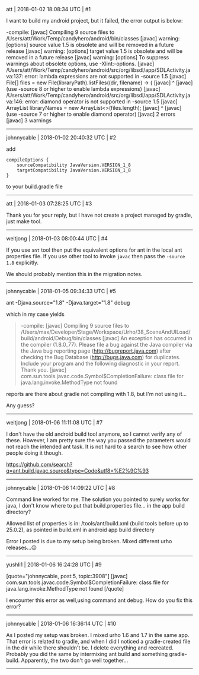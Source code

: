 att | 2018-01-02 18:08:34 UTC | #1

I want to build my android project, but it failed, the error output is below:

-compile:
    [javac] Compiling 9 source files to /Users/att/Work/Temp/candyhero/android/bin/classes
    [javac] warning: [options] source value 1.5 is obsolete and will be removed in a future release
    [javac] warning: [options] target value 1.5 is obsolete and will be removed in a future release
    [javac] warning: [options] To suppress warnings about obsolete options, use -Xlint:-options.
    [javac] /Users/att/Work/Temp/candyhero/android/src/org/libsdl/app/SDLActivity.java:137: error: lambda expressions are not supported in -source 1.5
    [javac]             File[] files = new File(libraryPath).listFiles((dir, filename) -> {
    [javac]                                                                            ^
    [javac]   (use -source 8 or higher to enable lambda expressions)
    [javac] /Users/att/Work/Temp/candyhero/android/src/org/libsdl/app/SDLActivity.java:146: error: diamond operator is not supported in -source 1.5
    [javac]                 ArrayList<String> libraryNames = new ArrayList<>(files.length);
    [javac]                                                                ^
    [javac]   (use -source 7 or higher to enable diamond operator)
    [javac] 2 errors
    [javac] 3 warnings

-------------------------

johnnycable | 2018-01-02 20:40:32 UTC | #2

add 

    compileOptions {
        sourceCompatibility JavaVersion.VERSION_1_8
        targetCompatibility JavaVersion.VERSION_1_8
    }

to your build.gradle file

-------------------------

att | 2018-01-03 07:28:25 UTC | #3

Thank you for your reply, but I have not create a project managed by gradle, just make tool.

-------------------------

weitjong | 2018-01-03 08:00:44 UTC | #4

If you use `ant` tool then put the equivalent options for ant in the local ant properties file. If you use other tool to invoke `javac` then pass the `-source 1.8` explicitly.

We should probably mention this in the migration notes.

-------------------------

johnnycable | 2018-01-05 09:34:33 UTC | #5

ant -Djava.source="1.8" -Djava.target="1.8" debug

which in my case yields

> -compile:
>     [javac] Compiling 9 source files to /Users/max/Developer/Stage/Workspace/Urho/38_SceneAndUILoad/build/android/Debug/bin/classes
>     [javac] An exception has occurred in the compiler (1.8.0_77). Please file a bug against the Java compiler via the Java bug reporting page (http://bugreport.java.com) after checking the Bug Database (http://bugs.java.com) for duplicates. Include your program and the following diagnostic in your report. Thank you.
>     [javac] com.sun.tools.javac.code.Symbol$CompletionFailure: class file for java.lang.invoke.MethodType not found

reports are there about gradle not compiling with 1.8, but I'm not using it...

Any guess?

-------------------------

weitjong | 2018-01-06 11:11:08 UTC | #7

I don't have the old android build tool anymore, so I cannot verify any of these. However, I am pretty sure the way you passed the parameters would not reach the intended ant task. It is not hard to a search to see how other people doing it though.

https://github.com/search?q=ant.build.javac.source&type=Code&utf8=%E2%9C%93

-------------------------

johnnycable | 2018-01-06 14:09:22 UTC | #8

Command line worked for me. The solution you pointed to surely works for java, I don't know where to put that build.properties file... in the app build directory?

Allowed list of properties is in: <android dir>/tools/ant/build.xml (build tools before up to 25.0.2), as pointed in build.xml in android app build directory

Error I posted is due to my setup being broken. Mixed different urho releases...:wink:

-------------------------

yushli1 | 2018-01-06 16:24:28 UTC | #9

[quote="johnnycable, post:5, topic:3908"]
[javac] com.sun.tools.javac.code.Symbol$CompletionFailure: class file for java.lang.invoke.MethodType not found
[/quote]

I encounter this error as well,using command ant debug. How do you fix this error?

-------------------------

johnnycable | 2018-01-06 16:36:14 UTC | #10

As I posted my setup was broken. I mixed urho 1.6 and 1.7 in the same app. That error is related to gradle, and when I did I noticed a gradle-created file in the dir while there shouldn't be. I delete everything and recreated.
Probably you did the same by intermixing ant build and something gradle-build. Apparently, the two don't go well together...

-------------------------

